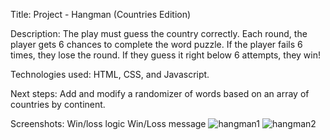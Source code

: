 Title: Project - Hangman (Countries Edition)

Description: The play must guess the country correctly. Each round, the player gets 6 chances to complete the word puzzle. If the player fails 6 times, they lose the round. If they guess it right below 6 attempts, they win!

Technologies used: HTML, CSS, and Javascript.

Next steps: Add and modify a randomizer of words based on an array of countries by continent. 

Screenshots: Win/loss logic Win/Loss message
![hangman1](https://github.com/GANeffGA/project-hangman/assets/133476397/b8f8d8b5-fb17-4925-ae16-114ba8fd4964)
![hangman2](https://github.com/GANeffGA/project-hangman/assets/133476397/2b3e70d1-6fd7-41d5-ac03-a21c22e32c4c)
